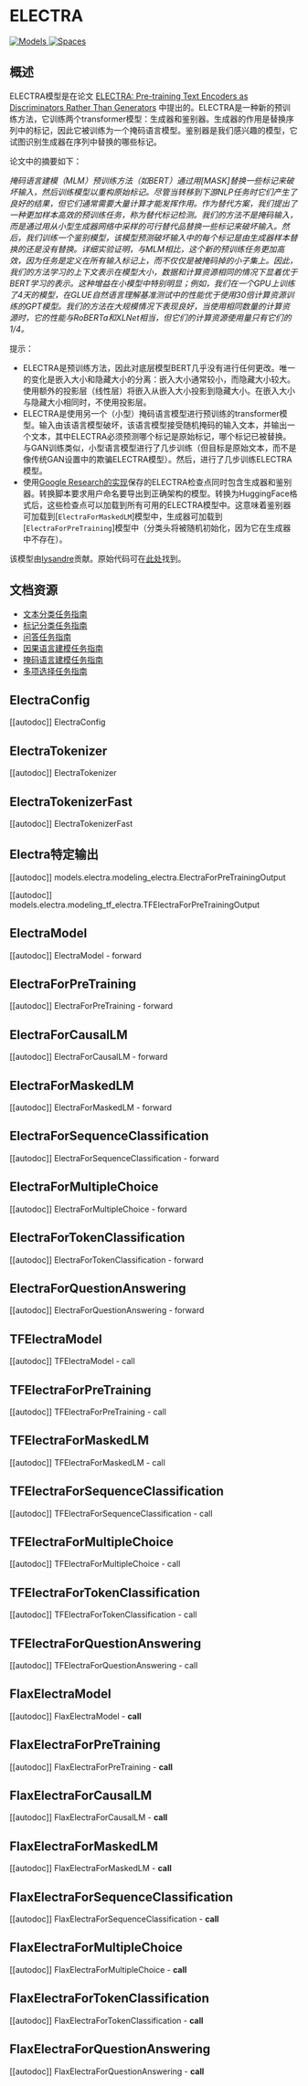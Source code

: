 <!--版权所有2020年HuggingFace团队。保留所有权利。

根据Apache许可证第2.0版（“许可证”）许可；除非符合许可证的规定，
否则你不得使用此文件。你可以在以下位置获取许可证的副本：

http://www.apache.org/licenses/LICENSE-2.0

除非适用法律要求或书面同意，根据许可证分发的软件是基于“按原样”的基础分发的，
没有任何明示或暗示的保证或条件。有关许可证下的特定语言的权限和限制，请参阅许可证。

⚠️ 请注意，此文件采用Markdown格式，但包含我们的doc-builder的特定语法（类似于MDX），
这可能在你的Markdown查看器中无法正确呈现。
-->

# ELECTRA

<div class="flex flex-wrap space-x-1">
<a href="https://huggingface.co/models?filter=electra">
<img alt="Models" src="https://img.shields.io/badge/All_model_pages-electra-blueviolet">
</a>
<a href="https://huggingface.co/spaces/docs-demos/electra_large_discriminator_squad2_512">
<img alt="Spaces" src="https://img.shields.io/badge/%F0%9F%A4%97%20Hugging%20Face-Spaces-blue">
</a>
</div>

## 概述

ELECTRA模型是在论文 [ELECTRA: Pre-training Text Encoders as Discriminators Rather Than
Generators](https://openreview.net/pdf?id=r1xMH1BtvB) 中提出的。ELECTRA是一种新的预训练方法，它训练两个transformer模型：生成器和鉴别器。生成器的作用是替换序列中的标记，因此它被训练为一个掩码语言模型。鉴别器是我们感兴趣的模型，它试图识别生成器在序列中替换的哪些标记。

论文中的摘要如下：

*掩码语言建模（MLM）预训练方法（如BERT）通过用[MASK]替换一些标记来破坏输入，然后训练模型以重构原始标记。尽管当转移到下游NLP任务时它们产生了良好的结果，但它们通常需要大量计算才能发挥作用。作为替代方案，我们提出了一种更加样本高效的预训练任务，称为替代标记检测。我们的方法不是掩码输入，而是通过用从小型生成器网络中采样的可行替代品替换一些标记来破坏输入。然后，我们训练一个鉴别模型，该模型预测破坏输入中的每个标记是由生成器样本替换的还是没有替换。详细实验证明，与MLM相比，这个新的预训练任务更加高效，因为任务是定义在所有输入标记上，而不仅仅是被掩码掉的小子集上。因此，我们的方法学习的上下文表示在模型大小，数据和计算资源相同的情况下显着优于BERT学习的表示。这种增益在小模型中特别明显；例如，我们在一个GPU上训练了4天的模型，在GLUE自然语言理解基准测试中的性能优于使用30倍计算资源训练的GPT模型。我们的方法在大规模情况下表现良好，当使用相同数量的计算资源时，它的性能与RoBERTa和XLNet相当，但它们的计算资源使用量只有它们的1/4。*

提示：

- ELECTRA是预训练方法，因此对底层模型BERT几乎没有进行任何更改。唯一的变化是嵌入大小和隐藏大小的分离：嵌入大小通常较小，而隐藏大小较大。使用额外的投影层（线性层）将嵌入从嵌入大小投影到隐藏大小。在嵌入大小与隐藏大小相同时，不使用投影层。
- ELECTRA是使用另一个（小型）掩码语言模型进行预训练的transformer模型。输入由该语言模型破坏，该语言模型接受随机掩码的输入文本，并输出一个文本，其中ELECTRA必须预测哪个标记是原始标记，哪个标记已被替换。与GAN训练类似，小型语言模型进行了几步训练（但目标是原始文本，而不是像传统GAN设置中的欺骗ELECTRA模型）。然后，进行了几步训练ELECTRA模型。
- 使用[Google Research的实现](https://github.com/google-research/electra)保存的ELECTRA检查点同时包含生成器和鉴别器。转换脚本要求用户命名要导出到正确架构的模型。转换为HuggingFace格式后，这些检查点可以加载到所有可用的ELECTRA模型中。这意味着鉴别器可加载到[`ElectraForMaskedLM`]模型中，生成器可加载到[`ElectraForPreTraining`]模型中（分类头将被随机初始化，因为它在生成器中不存在）。

该模型由[lysandre](https://huggingface.co/lysandre)贡献。原始代码可在[此处](https://github.com/google-research/electra)找到。

## 文档资源

- [文本分类任务指南](../tasks/sequence_classification)
- [标记分类任务指南](../tasks/token_classification)
- [问答任务指南](../tasks/question_answering)
- [因果语言建模任务指南](../tasks/language_modeling)
- [掩码语言建模任务指南](../任务/masked_language_modeling)
- [多项选择任务指南](../任务/multiple_choice)

## ElectraConfig

[[autodoc]] ElectraConfig

## ElectraTokenizer

[[autodoc]] ElectraTokenizer

## ElectraTokenizerFast

[[autodoc]] ElectraTokenizerFast

## Electra特定输出

[[autodoc]] models.electra.modeling_electra.ElectraForPreTrainingOutput

[[autodoc]] models.electra.modeling_tf_electra.TFElectraForPreTrainingOutput

## ElectraModel

[[autodoc]] ElectraModel
    - forward

## ElectraForPreTraining

[[autodoc]] ElectraForPreTraining
    - forward

## ElectraForCausalLM

[[autodoc]] ElectraForCausalLM
    - forward

## ElectraForMaskedLM

[[autodoc]] ElectraForMaskedLM
    - forward

## ElectraForSequenceClassification

[[autodoc]] ElectraForSequenceClassification
    - forward

## ElectraForMultipleChoice

[[autodoc]] ElectraForMultipleChoice
    - forward

## ElectraForTokenClassification

[[autodoc]] ElectraForTokenClassification
    - forward

## ElectraForQuestionAnswering

[[autodoc]] ElectraForQuestionAnswering
    - forward

## TFElectraModel

[[autodoc]] TFElectraModel
    - call

## TFElectraForPreTraining

[[autodoc]] TFElectraForPreTraining
    - call

## TFElectraForMaskedLM

[[autodoc]] TFElectraForMaskedLM
    - call

## TFElectraForSequenceClassification

[[autodoc]] TFElectraForSequenceClassification
    - call

## TFElectraForMultipleChoice

[[autodoc]] TFElectraForMultipleChoice
    - call

## TFElectraForTokenClassification

[[autodoc]] TFElectraForTokenClassification
    - call

## TFElectraForQuestionAnswering

[[autodoc]] TFElectraForQuestionAnswering
    - call

## FlaxElectraModel

[[autodoc]] FlaxElectraModel
    - __call__

## FlaxElectraForPreTraining

[[autodoc]] FlaxElectraForPreTraining
    - __call__

## FlaxElectraForCausalLM

[[autodoc]] FlaxElectraForCausalLM
    - __call__

## FlaxElectraForMaskedLM

[[autodoc]] FlaxElectraForMaskedLM
    - __call__

## FlaxElectraForSequenceClassification

[[autodoc]] FlaxElectraForSequenceClassification
    - __call__

## FlaxElectraForMultipleChoice

[[autodoc]] FlaxElectraForMultipleChoice
    - __call__

## FlaxElectraForTokenClassification

[[autodoc]] FlaxElectraForTokenClassification
    - __call__

## FlaxElectraForQuestionAnswering

[[autodoc]] FlaxElectraForQuestionAnswering
    - __call__